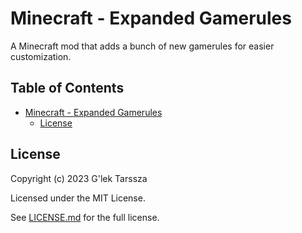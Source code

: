 # Minecraft - Expanded Gamerules #

A Minecraft mod that adds a bunch of new gamerules for easier customization.

<!-- omit in toc -->
## Table of Contents ##

* [Minecraft - Expanded Gamerules](#minecraft---expanded-gamerules)
    * [License](#license)

## License ##

Copyright (c) 2023 G'lek Tarssza

Licensed under the MIT License.

See [LICENSE.md](LICENSE.md) for the full license.
